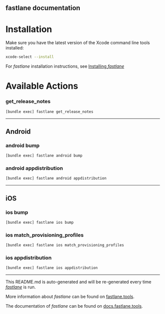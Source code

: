 fastlane documentation
----

# Installation

Make sure you have the latest version of the Xcode command line tools installed:

```sh
xcode-select --install
```

For _fastlane_ installation instructions, see [Installing _fastlane_](https://docs.fastlane.tools/#installing-fastlane)

# Available Actions

### get_release_notes

```sh
[bundle exec] fastlane get_release_notes
```



----


## Android

### android bump

```sh
[bundle exec] fastlane android bump
```



### android appdistribution

```sh
[bundle exec] fastlane android appdistribution
```



----


## iOS

### ios bump

```sh
[bundle exec] fastlane ios bump
```



### ios match_provisioning_profiles

```sh
[bundle exec] fastlane ios match_provisioning_profiles
```



### ios appdistribution

```sh
[bundle exec] fastlane ios appdistribution
```



----

This README.md is auto-generated and will be re-generated every time [_fastlane_](https://fastlane.tools) is run.

More information about _fastlane_ can be found on [fastlane.tools](https://fastlane.tools).

The documentation of _fastlane_ can be found on [docs.fastlane.tools](https://docs.fastlane.tools).
